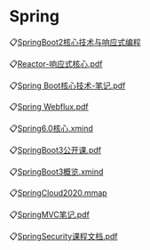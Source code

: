 # Spring

:clipboard:[SpringBoot2核心技术与响应式编程](https://www.yuque.com/atguigu/springboot)

:clipboard:[Reactor-响应式核心.pdf](file/spring/Reactor-响应式核心.pdf)

:clipboard:[Spring Boot核心技术-笔记.pdf](file/spring/SpringBoot核心技术-笔记.pdf)

:clipboard:[Spring Webflux.pdf](file/spring/SpringWebflux.pdf)

:clipboard:[Spring6.0核心.xmind](file/spring/Spring6.0核心.xmind)

:clipboard:[SpringBoot3公开课.pdf](file/spring/SpringBoot3公开课.pdf)

:clipboard:[SpringBoot3概览.xmind](file/spring/SpringBoot3概览.xmind)

:clipboard:[SpringCloud2020.mmap](file/spring/SpringCloud2020.mmap)

:clipboard:[SpringMVC笔记.pdf](file/spring/SpringMVC笔记.pdf)

:clipboard:[SpringSecurity课程文档.pdf](file/spring/SpringSecurity课程文档.pdf)
